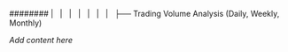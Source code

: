 ######## |   |   |   |   |   |   |   ├── Trading Volume Analysis (Daily, Weekly, Monthly)

*Add content here*